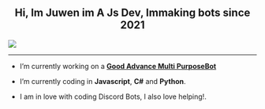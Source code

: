 ## <div align="center">Hi, Im Juwen im A Js Dev, Immaking bots since 2021</div>  

![](https://discord.c99.nl/widget/theme-2/980859238630948886.png)  

***

- I’m currently working on a [**Good Advance Multi PurposeBot**](https://dsc.gg/revor)
  

- I’m currently coding in **Javascript**, **C#** and **Python**.  
  

- I am in love with coding Discord Bots, I also love helping!.
  
<br/>

